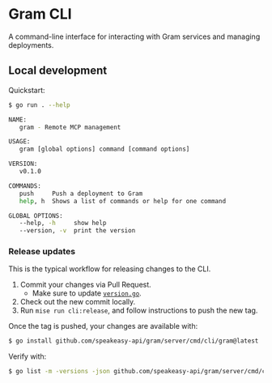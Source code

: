 # Gram CLI

A command-line interface for interacting with Gram services and managing deployments.

## Local development

Quickstart:

```bash
$ go run . --help

NAME:
   gram - Remote MCP management

USAGE:
   gram [global options] command [command options]

VERSION:
   v0.1.0

COMMANDS:
   push     Push a deployment to Gram
   help, h  Shows a list of commands or help for one command

GLOBAL OPTIONS:
   --help, -h     show help
   --version, -v  print the version
```

### Release updates

This is the typical workflow for releasing changes to the CLI.

1. Commit your changes via Pull Request.
   - Make sure to update [`version.go`](./version/version.go).
1. Check out the new commit locally.
1. Run `mise run cli:release`, and follow instructions to push the new tag.

Once the tag is pushed, your changes are available with:

```bash
$ go install github.com/speakeasy-api/gram/server/cmd/cli/gram@latest
```

Verify with:

```bash
$ go list -m -versions -json github.com/speakeasy-api/gram/server/cmd/cli/gram@latest
```
